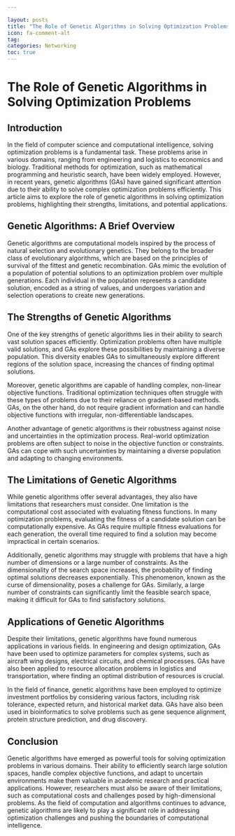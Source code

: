 ```yaml
---

layout: posts
title: "The Role of Genetic Algorithms in Solving Optimization Problems"
icon: fa-comment-alt
tag:      
categories: Networking
toc: true
---
```




# The Role of Genetic Algorithms in Solving Optimization Problems

## Introduction

In the field of computer science and computational intelligence, solving optimization problems is a fundamental task. These problems arise in various domains, ranging from engineering and logistics to economics and biology. Traditional methods for optimization, such as mathematical programming and heuristic search, have been widely employed. However, in recent years, genetic algorithms (GAs) have gained significant attention due to their ability to solve complex optimization problems efficiently. This article aims to explore the role of genetic algorithms in solving optimization problems, highlighting their strengths, limitations, and potential applications.

## Genetic Algorithms: A Brief Overview

Genetic algorithms are computational models inspired by the process of natural selection and evolutionary genetics. They belong to the broader class of evolutionary algorithms, which are based on the principles of survival of the fittest and genetic recombination. GAs mimic the evolution of a population of potential solutions to an optimization problem over multiple generations. Each individual in the population represents a candidate solution, encoded as a string of values, and undergoes variation and selection operations to create new generations.

## The Strengths of Genetic Algorithms

One of the key strengths of genetic algorithms lies in their ability to search vast solution spaces efficiently. Optimization problems often have multiple valid solutions, and GAs explore these possibilities by maintaining a diverse population. This diversity enables GAs to simultaneously explore different regions of the solution space, increasing the chances of finding optimal solutions.

Moreover, genetic algorithms are capable of handling complex, non-linear objective functions. Traditional optimization techniques often struggle with these types of problems due to their reliance on gradient-based methods. GAs, on the other hand, do not require gradient information and can handle objective functions with irregular, non-differentiable landscapes.

Another advantage of genetic algorithms is their robustness against noise and uncertainties in the optimization process. Real-world optimization problems are often subject to noise in the objective function or constraints. GAs can cope with such uncertainties by maintaining a diverse population and adapting to changing environments.

## The Limitations of Genetic Algorithms

While genetic algorithms offer several advantages, they also have limitations that researchers must consider. One limitation is the computational cost associated with evaluating fitness functions. In many optimization problems, evaluating the fitness of a candidate solution can be computationally expensive. As GAs require multiple fitness evaluations for each generation, the overall time required to find a solution may become impractical in certain scenarios.

Additionally, genetic algorithms may struggle with problems that have a high number of dimensions or a large number of constraints. As the dimensionality of the search space increases, the probability of finding optimal solutions decreases exponentially. This phenomenon, known as the curse of dimensionality, poses a challenge for GAs. Similarly, a large number of constraints can significantly limit the feasible search space, making it difficult for GAs to find satisfactory solutions.

## Applications of Genetic Algorithms

Despite their limitations, genetic algorithms have found numerous applications in various fields. In engineering and design optimization, GAs have been used to optimize parameters for complex systems, such as aircraft wing designs, electrical circuits, and chemical processes. GAs have also been applied to resource allocation problems in logistics and transportation, where finding an optimal distribution of resources is crucial.

In the field of finance, genetic algorithms have been employed to optimize investment portfolios by considering various factors, including risk tolerance, expected return, and historical market data. GAs have also been used in bioinformatics to solve problems such as gene sequence alignment, protein structure prediction, and drug discovery.

## Conclusion

Genetic algorithms have emerged as powerful tools for solving optimization problems in various domains. Their ability to efficiently search large solution spaces, handle complex objective functions, and adapt to uncertain environments make them valuable in academic research and practical applications. However, researchers must also be aware of their limitations, such as computational costs and challenges posed by high-dimensional problems. As the field of computation and algorithms continues to advance, genetic algorithms are likely to play a significant role in addressing optimization challenges and pushing the boundaries of computational intelligence.